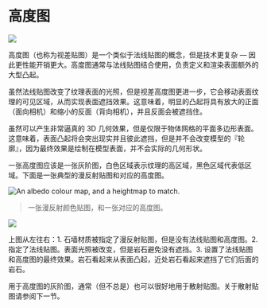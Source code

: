 <!-- > [Heightmap](http://docs.unity3d.com/Manual/StandardShaderMaterialParameterHeightMap.html) -->

<!-- Unity Manual > Graphics > Graphics Overview > Materials, Shaders & Textures > Standard Shader > Material parameters > Heightmap -->

<!-- # Heightmap -->
# 高度图

![](http://docs.unity3d.com/uploads/Main/StandardShaderParameterHeightmap.png)

<!-- Height mapping (also known as parallax mapping) is a similar concept to normal mapping, however this technique is more complex - and therefore also more performance-expensive. Heightmaps are usually used in conjunction with normalmaps, and often they are used to give extra definition to surfaces where the texture maps are responsible for rendering large bumps and protrusions. -->
高度图（也称为视差贴图）是一个类似于法线贴图的概念，但是技术更复杂 — 因此更性能开销更大。高度图通常与法线贴图结合使用，负责定义和渲染表面额外的大型凸起。

<!-- While normal mapping modifies the lighting across the surface of the texture, parallax height mapping goes a step further and actually shifts the areas of the visible surface texture around, to achieve a kind of surface-level occlusion effect. This means that apparent bumps will have their near side (facing the camera) expanded and exaggerated, and their far side (facing away from the camera) will be reduced and seem to be occluded from view. -->
虽然法线贴图改变了纹理表面的光照，但是视差高度图更进一步，它会移动表面纹理的可见区域，从而实现表面遮挡效果。这意味着，明显的凸起将具有放大的正面（面向相机）和缩小的反面（背向相机），并且反面会被遮挡住。

<!-- This effect, while it can produce a very convincing representation of 3D geometry, is still limited to the surface of the flat polygons of an object’s mesh. This means that while surface bumps will appear to protrude and occlude each other, the “silhouette” of the model will never be modified, because ultimately the effect is drawn onto the surface of the model and does not modify the actual geometry. -->
虽然可以产生非常逼真的 3D 几何效果，但是仅限于物体网格的平面多边形表面。这意味着，表面凸起将会突出现实并且彼此遮挡，但是并不会改变模型的『轮廓』，因为最终效果是绘制在模型表面，并不会实际的几何形状。

<!-- A heightmap should be a greyscale image, with white areas representing the high areas of your texture and black representing the low areas. Here’s a typical albedo map and a heightmap to match. -->
一张高度图应该是一张灰阶图，白色区域表示纹理的高区域，黑色区域代表低区域。下面是一张典型的漫反射贴图和对应的高度图。

![An albedo colour map, and a heightmap to match.](http://docs.unity3d.com/uploads/Main/StandardShaderHeightmapTexture.png)
<!-- > An albedo colour map, and a heightmap to match. -->
> 一张漫反射颜色贴图，和一张对应的高度图。

![](http://docs.unity3d.com/uploads/Main/StandardShaderParallaxMap.jpg)

<!-- From left to right in the above image: 1. A rocky wall material with albedo assigned, but no normalmap or heightmap. 2. The normal assigned. Lighting is modified on the surface, but rocks do not occlude each other. 3. The final effect with normalmap and heightmap assigned. The rocks appear to protrude out from the surface, and nearer rocks seem to occlude rocks behind them. -->
上图从左往右：1. 石墙材质被指定了漫反射贴图，但是没有法线贴图和高度图。2. 指定了法线贴图。表面光照被改变，但是岩石避免没有遮挡。3. 设置了法线贴图和高度图的最终效果。岩石看起来从表面凸起，近处岩石看起来遮挡了它们后面的岩石。

<!-- Often (but not always) the greyscale image used for a heightmap is also a good image to use for the occlusion map. For information on occlusion maps, see the next section. -->
用于高度图的灰阶图，通常（但不总是）也可以很好地用于散射贴图。关于散射贴图请参阅下一节。
